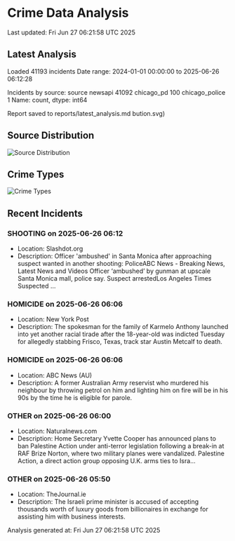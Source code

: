# Crime Data Analysis
Last updated: Fri Jun 27 06:21:58 UTC 2025

## Latest Analysis

Loaded 41193 incidents
Date range: 2024-01-01 00:00:00 to 2025-06-26 06:12:28

Incidents by source:
source
newsapi           41092
chicago_pd          100
chicago_police        1
Name: count, dtype: int64

Report saved to reports/latest_analysis.md
bution.svg)

## Source Distribution
![Source Distribution](images/source_distribution.svg)

## Crime Types
![Crime Types](images/crime_types.svg)

## Recent Incidents

### SHOOTING on 2025-06-26 06:12
- Location: Slashdot.org
- Description: Officer 'ambushed' in Santa Monica after approaching suspect wanted in another shooting: PoliceABC News - Breaking News, Latest News and Videos Officer ‘ambushed’ by gunman at upscale Santa Monica mall, police say. Suspect arrestedLos Angeles Times Suspected …


### HOMICIDE on 2025-06-26 06:06
- Location: New York Post
- Description: The spokesman for the family of Karmelo Anthony launched into yet another racial tirade after the 18-year-old was indicted Tuesday for allegedly stabbing Frisco, Texas, track star Austin Metcalf to death.


### HOMICIDE on 2025-06-26 06:06
- Location: ABC News (AU)
- Description: A former Australian Army reservist who murdered his neighbour by throwing petrol on him and lighting him on fire will be in his 90s by the time he is eligible for parole.


### OTHER on 2025-06-26 06:00
- Location: Naturalnews.com
- Description: Home Secretary Yvette Cooper has announced plans to ban Palestine Action under anti-terror legislation following a break-in at RAF Brize Norton, where two military planes were vandalized. Palestine Action, a direct action group opposing U.K. arms ties to Isra…


### OTHER on 2025-06-26 05:50
- Location: TheJournal.ie
- Description: The Israeli prime minister is accused of accepting thousands worth of luxury goods from billionaires in exchange for assisting him with business interests.

Analysis generated at: Fri Jun 27 06:21:58 UTC 2025
